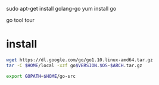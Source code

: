 sudo apt-get install golang-go
yum install go

go tool tour


# install

```bash
wget https://dl.google.com/go/go1.10.linux-amd64.tar.gz
tar -C $HOME/local -xzf go$VERSION.$OS-$ARCH.tar.gz

export GOPATH=$HOME/go-src
```
